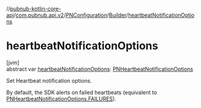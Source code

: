 //[pubnub-kotlin-core-api](../../../../index.md)/[com.pubnub.api.v2](../../index.md)/[PNConfiguration](../index.md)/[Builder](index.md)/[heartbeatNotificationOptions](heartbeat-notification-options.md)

# heartbeatNotificationOptions

[jvm]\
abstract var [heartbeatNotificationOptions](heartbeat-notification-options.md): [PNHeartbeatNotificationOptions](../../../../../../pubnub-kotlin/pubnub-kotlin-core-api/pubnub-kotlin-core-api/com.pubnub.api.enums/-p-n-heartbeat-notification-options/index.md)

Set Heartbeat notification options.

By default, the SDK alerts on failed heartbeats (equivalent to [PNHeartbeatNotificationOptions.FAILURES](../../../../../../pubnub-kotlin/pubnub-kotlin-core-api/pubnub-kotlin-core-api/com.pubnub.api.enums/-p-n-heartbeat-notification-options/-f-a-i-l-u-r-e-s/index.md)).
